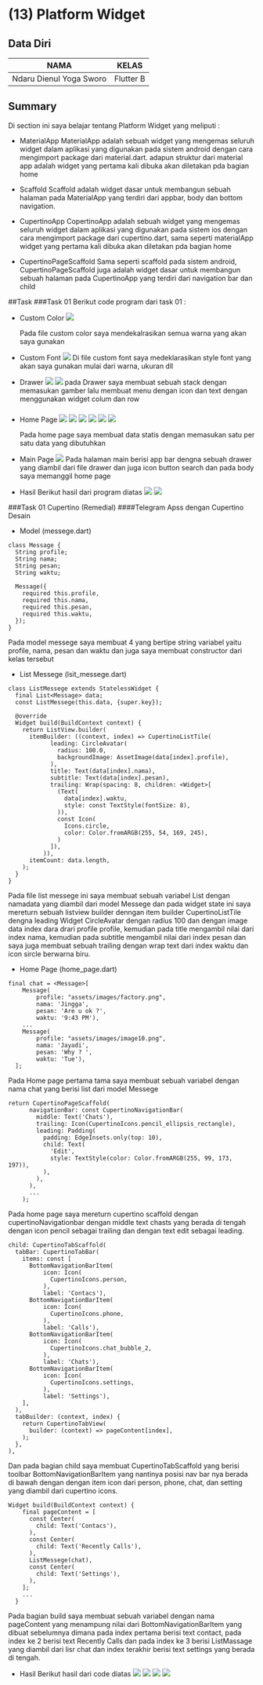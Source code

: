 # (13) Platform Widget

## Data Diri

| NAMA |  KELAS
|--|--|
| Ndaru Dienul Yoga Sworo  |  Flutter B

## Summary

Di section ini saya belajar tentang Platform Widget yang meliputi :

- MaterialApp
  MaterialApp adalah sebuah widget yang mengemas seluruh widget dalam aplikasi yang digunakan pada sistem android dengan cara mengimport package dari material.dart. adapun struktur dari material app adalah widget yang pertama kali dibuka akan diletakan pda bagian home

- Scaffold
  Scaffold adalah widget dasar untuk membangun sebuah halaman pada MaterialApp yang terdiri dari appbar, body dan bottom navigation.

- CupertinoApp
  CopertinoApp adalah sebuah widget yang mengemas seluruh widget dalam aplikasi yang digunakan pada sistem ios dengan cara mengimport package dari cupertino.dart, sama seperti materialApp widget yang pertama kali dibuka akan diletakan pda bagian home

- CupertinoPageScaffold
  Sama seperti scaffold pada sistem android, CupertinoPageScaffold juga adalah widget dasar untuk membangun sebuah halaman pada CupertinoApp yang terdiri dari navigation bar dan child

##Task
###Task 01
Berikut code program dari task 01 :

- Custom Color
  ![](../screenshots/customColor.png)

  Pada file custom color saya mendekalrasikan semua warna yang akan saya gunakan

- Custom Font
  ![](../screenshots/fontStle.png)
  Di file custom font saya medeklarasikan style font yang akan saya gunakan mulai dari warna, ukuran dll

- Drawer
  ![](../screenshots/drawer1.png)
  ![](../screenshots/drawer2.png)
  pada Drawer saya membuat sebuah stack dengan memasukan gamber lalu membuat menu dengan icon dan text dengan menggunakan widget colum dan row

###

- Home Page
  ![](../screenshots/home1.png)
  ![](../screenshots/home2.png)
  ![](../screenshots/home3.png)
  ![](../screenshots/home4.png)
  ![](../screenshots/home5.png)
  ![](../screenshots/home6.png)

  Pada home page saya membuat data statis dengan memasukan satu per satu data yang dibutuhkan

- Main Page
  ![](../screenshots/main.png)
  Pada halaman main berisi app bar dengna sebuah drawer yang diambil dari file drawer dan juga icon button search dan pada body saya memanggil home page

- Hasil
  Berikut hasil dari program diatas
  ![](../screenshots/hasil1.png)
  ![](../screenshots/hasil2.png)

###Task 01 Cupertino (Remedial)
####Telegram Apss dengan Cupertino Desain

- Model (messege.dart)

```
class Message {
  String profile;
  String nama;
  String pesan;
  String waktu;

  Message({
    required this.profile,
    required this.nama,
    required this.pesan,
    required this.waktu,
  });
}
```

Pada model messege saya membuat 4 yang bertipe string variabel yaitu profile, nama, pesan dan waktu dan juga saya membuat constructor dari kelas tersebut

- List Messege (lsit_messege.dart)

```
class ListMessege extends StatelessWidget {
  final List<Message> data;
  const ListMessege(this.data, {super.key});

  @override
  Widget build(BuildContext context) {
    return ListView.builder(
      itemBuilder: ((context, index) => CupertinoListTile(
            leading: CircleAvatar(
              radius: 100.0,
              backgroundImage: AssetImage(data[index].profile),
            ),
            title: Text(data[index].nama),
            subtitle: Text(data[index].pesan),
            trailing: Wrap(spacing: 8, children: <Widget>[
              (Text(
                data[index].waktu,
                style: const TextStyle(fontSize: 8),
              )),
              const Icon(
                Icons.circle,
                color: Color.fromARGB(255, 54, 169, 245),
              )
            ]),
          )),
      itemCount: data.length,
    );
  }
}
```

Pada file list messege ini saya membuat sebuah variabel List dengan namadata yang diambil dari model Messege dan pada widget state ini saya mereturn sebuah listview builder denngan item builder CupertinoListTile dengna leading Widget CircleAvatar dengan radius 100 dan dengan image data index dara drari profile profile, kemudian pada title mengambil nilai dari index nama, kemudian pada subtitle mengambil nilai dari index pesan dan saya juga membuat sebuah trailing dengan wrap text dari index waktu dan icon sircle berwarna biru.

- Home Page (home_page.dart)

```
final chat = <Message>[
    Message(
        profile: "assets/images/factory.png",
        nama: 'Jingga',
        pesan: 'Are u ok ?',
        waktu: '9:43 PM'),
    ...
    Message(
        profile: "assets/images/image10.png",
        nama: 'Jayadi',
        pesan: 'Why ? ',
        waktu: 'Tue'),
  ];
```

Pada Home page pertama tama saya membuat sebuah variabel dengan nama chat yang berisi list dari model Messege

```
return CupertinoPageScaffold(
      navigationBar: const CupertinoNavigationBar(
        middle: Text('Chats'),
        trailing: Icon(CupertinoIcons.pencil_ellipsis_rectangle),
        leading: Padding(
          padding: EdgeInsets.only(top: 10),
          child: Text(
            'Edit',
            style: TextStyle(color: Color.fromARGB(255, 99, 173, 197)),
          ),
        ),
      ),
      ...
    );
```

Pada home page saya mereturn cupertino scaffold dengan cupertinoNavigationbar dengan middle text chasts yang berada di tengah dengan icon pencil sebagai trailing dan dengan text edit sebagai leading.

```
child: CupertinoTabScaffold(
  tabBar: CupertinoTabBar(
    items: const [
      BottomNavigationBarItem(
          icon: Icon(
            CupertinoIcons.person,
          ),
          label: 'Contacs'),
      BottomNavigationBarItem(
          icon: Icon(
            CupertinoIcons.phone,
          ),
          label: 'Calls'),
      BottomNavigationBarItem(
          icon: Icon(
            CupertinoIcons.chat_bubble_2,
          ),
          label: 'Chats'),
      BottomNavigationBarItem(
          icon: Icon(
            CupertinoIcons.settings,
          ),
          label: 'Settings'),
    ],
  ),
  tabBuilder: (context, index) {
    return CupertinoTabView(
      builder: (context) => pageContent[index],
    );
  },
),
```

Dan pada bagian child saya membuat CupertinoTabScaffold yang berisi toolbar BottomNavigationBarItem yang nantinya posisi nav bar nya berada di bawah dengan dengan item icon dari person, phone, chat, dan setting yang diambil dari cupertino icons.

```
Widget build(BuildContext context) {
    final pageContent = [
      const Center(
        child: Text('Contacs'),
      ),
      const Center(
        child: Text('Recently Calls'),
      ),
      ListMessege(chat),
      const Center(
        child: Text('Settings'),
      ),
    ];
    ...
  }
```

Pada bagian build saya membuat sebuah variabel dengan nama pageContent yang menampung nilai dari BottomNavigationBarItem yang dibuat sebelumnya dimana pada index pertama berisi text contact, pada index ke 2 berisi text Recently Calls dan pada index ke 3 berisi ListMassage yang diambil dari lisr chat dan index terakhir berisi text settings yang berada di tengah.

- Hasil
  Berikut hasil dari code diatas
  ![](../screenshots/hasilCupertino1.png)
  ![](../screenshots/hasilCupertino2.png)
  ![](../screenshots/hasil3.png)
  ![](../screenshots/hasil4.png)
